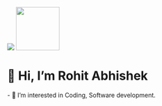![](https://user-images.githubusercontent.com/60568574/153010554-7f89722a-de33-45aa-83f7-78804ff07de8.gif)
<img src="https://img.shields.io/twitter/url?style=social&url=https%3A%2F%2Ftwitter.com%2FRohitAbhishek7" height=100px width= 100px margin-left=100px margin-bottom=200px></img>
<br>
<h1> 👋 Hi, I’m Rohit Abhishek </h1>
<p>- 👀 I’m interested in Coding, Software development. </p>


<!---
rabhi1611/rabhi1611 is a ✨ special ✨ repository because its `README.md` (this file) appears on your GitHub profile.
You can click the Preview link to take a look at your changes.
--->
